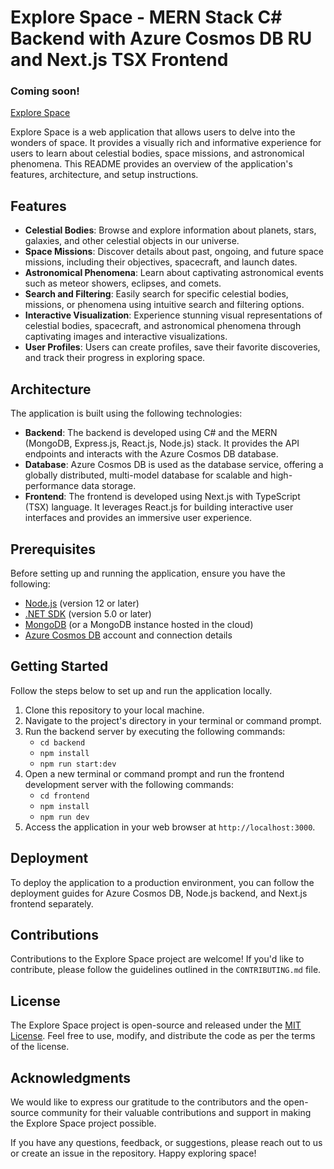 # Explore Space - MERN Stack C# Backend with Azure Cosmos DB RU and Next.js TSX Frontend

### Coming soon!
[Explore Space](https://example.com/explore-space.png)

Explore Space is a web application that allows users to delve into the wonders of space. It provides a visually rich and informative experience for users to learn about celestial bodies, space missions, and astronomical phenomena. This README provides an overview of the application's features, architecture, and setup instructions.

## Features

- **Celestial Bodies**: Browse and explore information about planets, stars, galaxies, and other celestial objects in our universe.
- **Space Missions**: Discover details about past, ongoing, and future space missions, including their objectives, spacecraft, and launch dates.
- **Astronomical Phenomena**: Learn about captivating astronomical events such as meteor showers, eclipses, and comets.
- **Search and Filtering**: Easily search for specific celestial bodies, missions, or phenomena using intuitive search and filtering options.
- **Interactive Visualization**: Experience stunning visual representations of celestial bodies, spacecraft, and astronomical phenomena through captivating images and interactive visualizations.
- **User Profiles**: Users can create profiles, save their favorite discoveries, and track their progress in exploring space.

## Architecture

The application is built using the following technologies:

- **Backend**: The backend is developed using C# and the MERN (MongoDB, Express.js, React.js, Node.js) stack. It provides the API endpoints and interacts with the Azure Cosmos DB database.
- **Database**: Azure Cosmos DB is used as the database service, offering a globally distributed, multi-model database for scalable and high-performance data storage.
- **Frontend**: The frontend is developed using Next.js with TypeScript (TSX) language. It leverages React.js for building interactive user interfaces and provides an immersive user experience.

## Prerequisites

Before setting up and running the application, ensure you have the following:

- [Node.js](https://nodejs.org) (version 12 or later)
- [.NET SDK](https://dotnet.microsoft.com/download) (version 5.0 or later)
- [MongoDB](https://www.mongodb.com) (or a MongoDB instance hosted in the cloud)
- [Azure Cosmos DB](https://azure.microsoft.com/en-us/services/cosmos-db/) account and connection details

## Getting Started

Follow the steps below to set up and run the application locally.

1. Clone this repository to your local machine.
2. Navigate to the project's directory in your terminal or command prompt.
3. Run the backend server by executing the following commands:
   - `cd backend`
   - `npm install`
   - `npm run start:dev`
4. Open a new terminal or command prompt and run the frontend development server with the following commands:
   - `cd frontend`
   - `npm install`
   - `npm run dev`
5. Access the application in your web browser at `http://localhost:3000`.

## Deployment

To deploy the application to a production environment, you can follow the deployment guides for Azure Cosmos DB, Node.js backend, and Next.js frontend separately.

## Contributions

Contributions to the Explore Space project are welcome! If you'd like to contribute, please follow the guidelines outlined in the `CONTRIBUTING.md` file.

## License

The Explore Space project is open-source and released under the [MIT License](https://opensource.org/licenses/MIT). Feel free to use, modify, and distribute the code as per the terms of the license.

## Acknowledgments

We would like to express our gratitude to the contributors and the open-source community for their valuable contributions and support in making the Explore Space project possible.

If you have any questions, feedback, or suggestions, please reach out to us or create an issue in the repository. Happy exploring space!
